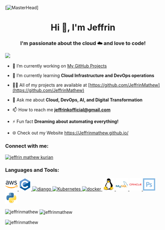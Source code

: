 [![MasterHead](https://www.cyanous.com/img/cloud1.gif)]
<h1 align="center">Hi 👋, I'm Jeffrin</h1>
<h3 align="center">I'm passionate about the cloud ☁️ and love to code!</h3>

<p align="left"> <img src="https://media.tenor.com/qJ5evVs-_uUAAAAC/coding.gif" /> </p>

- 🔭 I’m currently working on [My GitHub Projects](https://github.com/JeffrinMathew?tab=repositories)

- 🌱 I’m currently learning **Cloud Infrastructure and DevOps operations**

- 👨‍💻 All of my projects are available at [https://github.com/JeffrinMathew](https://github.com/JeffrinMathew)

- 💬 Ask me about **Cloud, DevOps, AI, and Digital Transformation**

- 📫 How to reach me **jeffrinkofficial@gmail.com**

- ⚡ Fun fact **Dreaming about automating everything!**

- 🌐 Check out my Website https://Jeffrinmathew.github.io/

<h3 align="left">Connect with me:</h3>
<p align="left">
<a href="https://www.linkedin.com/in/jeffrin-mathew-kurian-741584212" target="blank"><img align="center" src="https://raw.githubusercontent.com/rahuldkjain/github-profile-readme-generator/master/src/images/icons/Social/linked-in-alt.svg" alt="jeffrin mathew kurian" height="30" width="40" /></a>
</p>

<h3 align="left">Languages and Tools:</h3>
<p align="left"> <a href="https://aws.amazon.com" target="_blank" rel="noreferrer"> <img src="https://raw.githubusercontent.com/devicons/devicon/master/icons/amazonwebservices/amazonwebservices-original-wordmark.svg" alt="aws" width="40" height="40"/> </a> <a href="https://www.cprogramming.com/" target="_blank" rel="noreferrer"> <img src="https://raw.githubusercontent.com/devicons/devicon/master/icons/c/c-original.svg" alt="c" width="40" height="40"/> </a> <a href="https://www.jenkins.io" target="_blank" rel="noreferrer"> <img src="https://cdn.worldvectorlogo.com/logos/jenkins.svg" alt="django" width="70" height="50"/> </a> <a href="https://www.Kubernetes.io/" target="_blank" rel="noreferrer"> <img src="https://www.vectorlogo.zone/logos/kubernetes/kubernetes-ar21.svg" alt="Kubernetes" width="100" height="50"/> </a>  <a href="https://www.docker.com/" target="_blank" rel="noreferrer"> <img src="https://cdn.worldvectorlogo.com/logos/docker.svg" alt="docker" width="40" height="40"/> </a> <a href="https://www.linux.org/" target="_blank" rel="noreferrer"> <img src="https://raw.githubusercontent.com/devicons/devicon/master/icons/linux/linux-original.svg" alt="linux" width="40" height="40"/> </a> <a href="https://www.mysql.com/" target="_blank" rel="noreferrer"> <img src="https://raw.githubusercontent.com/devicons/devicon/master/icons/mysql/mysql-original-wordmark.svg" alt="mysql" width="40" height="40"/> </a> <a href="https://www.oracle.com/" target="_blank" rel="noreferrer"> <img src="https://raw.githubusercontent.com/devicons/devicon/master/icons/oracle/oracle-original.svg" alt="oracle" width="40" height="40"/> </a> <a href="https://www.photoshop.com/en" target="_blank" rel="noreferrer"> <img src="https://raw.githubusercontent.com/devicons/devicon/master/icons/photoshop/photoshop-line.svg" alt="photoshop" width="40" height="40"/> </a> <a href="https://www.python.org" target="_blank" rel="noreferrer"> <img src="https://raw.githubusercontent.com/devicons/devicon/master/icons/python/python-original.svg" alt="python" width="40" height="40"/> </a> </p>

<p><img align="left" src="https://github-readme-stats.vercel.app/api/top-langs?username=jeffrinmathew&show_icons=true&locale=en&layout=compact" alt="jeffrinmathew" /></p>

<p>&nbsp;<img align="center" src="https://github-readme-stats.vercel.app/api?username=jeffrinmathew&show_icons=true&locale=en" alt="jeffrinmathew" /></p>

<p><img align="center" src="https://github-readme-streak-stats.herokuapp.com/?user=jeffrinmathew&" alt="jeffrinmathew" /></p>
